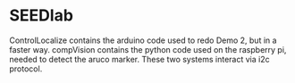 # SEEDlab

ControlLocalize contains the arduino code used to redo Demo 2, but in a faster way. compVision contains the python code used on the raspberry pi, needed to detect the aruco marker. These two systems interact via i2c protocol.
